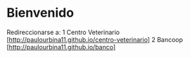 # Bienvenido
Redireccionarse a:
1 Centro Veterinario [http://paulourbina11.github.io/centro-veterinario]
2 Bancoop [http://paulourbina11.github.io/banco]
